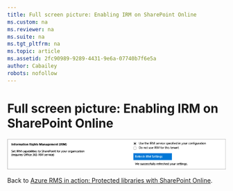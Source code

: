 ```yaml
---
title: Full screen picture: Enabling IRM on SharePoint Online
ms.custom: na
ms.reviewer: na
ms.suite: na
ms.tgt_pltfrm: na
ms.topic: article
ms.assetid: 2fc90989-9289-4431-9e6a-07740b7f6e5a
author: Cabailey
robots: nofollow
---
```

# Full screen picture: Enabling IRM on SharePoint Online
![](./media/AzRMS_StoryboardSPO_1.png)

Back to [Azure RMS in action: Protected libraries with SharePoint Online](http://technet.microsoft.com/library/jj585026.aspx).

